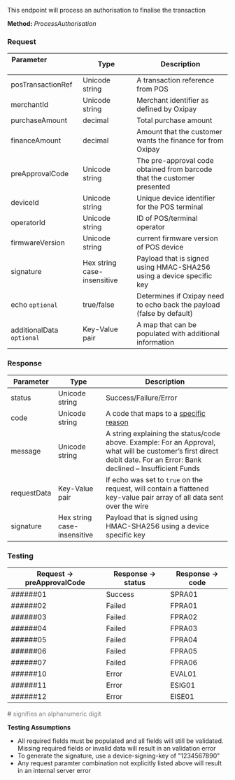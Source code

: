 This endpoint will process an authorisation to finalise the transaction

**Method:** *ProcessAuthorisation*

<h3>Request</h3>

Parameter &nbsp; &nbsp; &nbsp; &nbsp; &nbsp;&nbsp; &nbsp; &nbsp; &nbsp; &nbsp;&nbsp;| Type | Description
-----------|------|-------------
posTransactionRef | Unicode string | A transaction reference from POS
merchantId | Unicode string | Merchant identifier as defined by Oxipay
purchaseAmount | decimal | Total purchase amount
financeAmount | decimal | Amount that the customer wants the finance for from Oxipay
preApprovalCode | Unicode string | The pre-approval code obtained from barcode that the customer presented
deviceId | Unicode string | Unique device identifier for the POS terminal
operatorId | Unicode string | ID of POS/terminal operator
firmwareVersion | Unicode string | current firmware version of POS device
signature | Hex string case-insensitive | Payload that is signed using HMAC-SHA256 using a device specific key
echo <code class="optional">optional</code> | true/false | Determines if Oxipay need to echo back the payload (false by default)
additionalData <code class="optional">optional</code> | Key-Value pair | A map that can be populated with additional information

<h3>Response</h3>

Parameter | Type | Description
-----------|------|-------------
status | Unicode string | Success/Failure/Error
code | Unicode string | A code that maps to a <a href="/api_information/status_codes/">specific reason</a>
message | Unicode string | A string explaining the status/code above. Example: For an Approval, what will be customer’s first direct debit date. For an Error: Bank declined – Insufficient Funds 
requestData | Key-Value pair | If echo was set to <code>true</code> on the request, will contain a flattened key-value pair array of all data sent over the wire
signature | Hex string case-insensitive | Payload that is signed using HMAC-SHA256 using a device specific key 

<h3>Testing</h3>

Request -> preApprovalCode | Response -> status | Response -> code
-----------|-----------|-----------
######01 | Success | SPRA01
######02 | Failed | FPRA01
######03 | Failed | FPRA02
######04 | Failed | FPRA03
######05 | Failed | FPRA04
######06 | Failed | FPRA05
######07 | Failed | FPRA06
######10 | Error | EVAL01
######11 | Error | ESIG01
######12 | Error | EISE01

<span style="color:grey;"><b>#</b> signifies an alphanumeric digit</span>

**Testing Assumptions**

* All required fields must be populated and all fields will still be validated. Missing required fields or invalid data will result in an validation error
* To generate the signature, use a device-signing-key of "1234567890"
* Any request paramter combination not explicitly listed above will result in an internal server error

